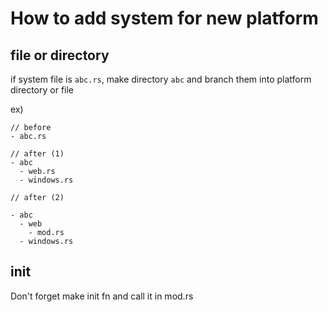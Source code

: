 # How to add system for new platform

## file or directory

if system file is `abc.rs`, make directory `abc` and branch them into platform directory or file

ex)

```
// before
- abc.rs

// after (1)
- abc
  - web.rs
  - windows.rs

// after (2)

- abc
  - web
    - mod.rs
  - windows.rs
```

## init

Don't forget make init fn and call it in mod.rs
